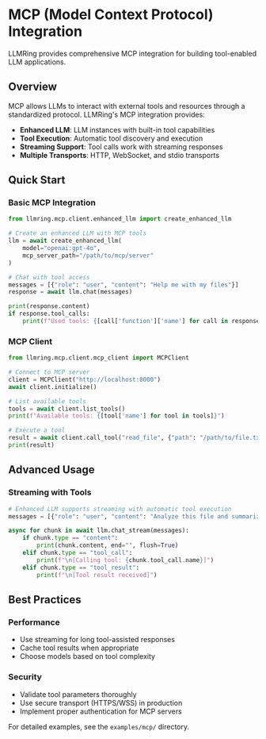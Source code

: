 # MCP (Model Context Protocol) Integration

LLMRing provides comprehensive MCP integration for building tool-enabled LLM applications.

## Overview

MCP allows LLMs to interact with external tools and resources through a standardized protocol. LLMRing's MCP integration provides:

- **Enhanced LLM**: LLM instances with built-in tool capabilities
- **Tool Execution**: Automatic tool discovery and execution
- **Streaming Support**: Tool calls work with streaming responses
- **Multiple Transports**: HTTP, WebSocket, and stdio transports

## Quick Start

### Basic MCP Integration

```python
from llmring.mcp.client.enhanced_llm import create_enhanced_llm

# Create an enhanced LLM with MCP tools
llm = await create_enhanced_llm(
    model="openai:gpt-4o",
    mcp_server_path="/path/to/mcp/server"
)

# Chat with tool access
messages = [{"role": "user", "content": "Help me with my files"}]
response = await llm.chat(messages)

print(response.content)
if response.tool_calls:
    print(f"Used tools: {[call['function']['name'] for call in response.tool_calls]}")
```

### MCP Client

```python
from llmring.mcp.client.mcp_client import MCPClient

# Connect to MCP server
client = MCPClient("http://localhost:8000")
await client.initialize()

# List available tools
tools = await client.list_tools()
print(f"Available tools: {[tool['name'] for tool in tools]}")

# Execute a tool
result = await client.call_tool("read_file", {"path": "/path/to/file.txt"})
print(result)
```

## Advanced Usage

### Streaming with Tools

```python
# Enhanced LLM supports streaming with automatic tool execution
messages = [{"role": "user", "content": "Analyze this file and summarize it"}]

async for chunk in await llm.chat_stream(messages):
    if chunk.type == "content":
        print(chunk.content, end="", flush=True)
    elif chunk.type == "tool_call":
        print(f"\n[Calling tool: {chunk.tool_call.name}]")
    elif chunk.type == "tool_result":
        print(f"\n[Tool result received]")
```

## Best Practices

### Performance
- Use streaming for long tool-assisted responses
- Cache tool results when appropriate
- Choose models based on tool complexity

### Security
- Validate tool parameters thoroughly
- Use secure transport (HTTPS/WSS) in production
- Implement proper authentication for MCP servers

For detailed examples, see the `examples/mcp/` directory.